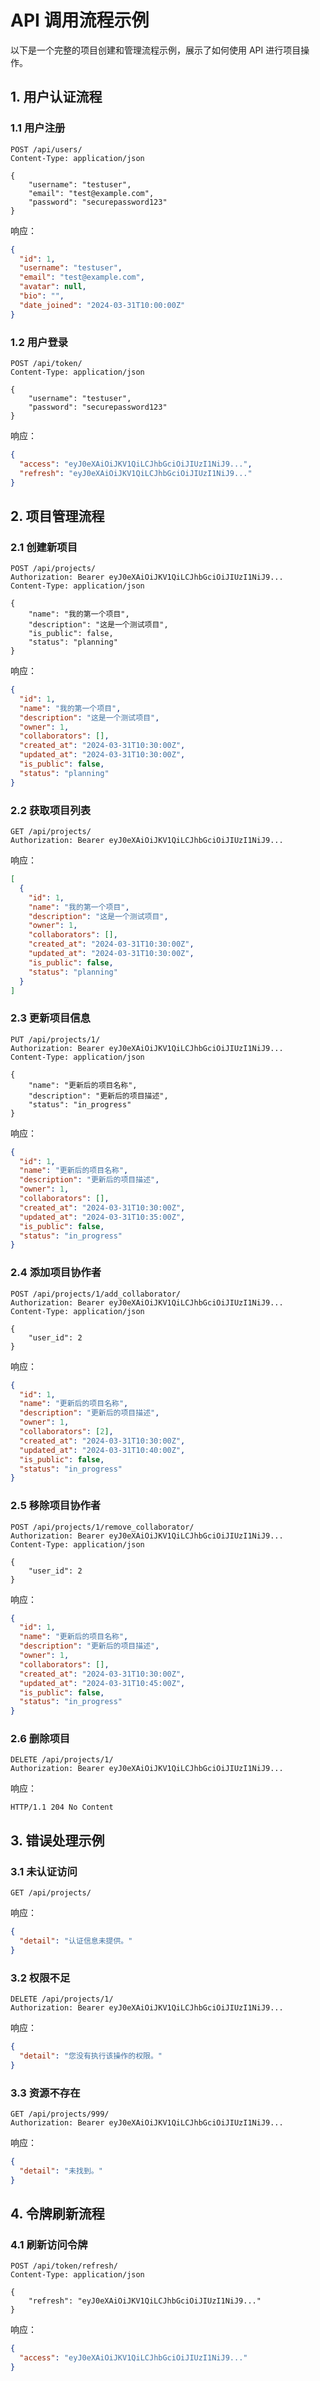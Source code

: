 # API 调用流程示例

以下是一个完整的项目创建和管理流程示例，展示了如何使用 API 进行项目操作。

## 1. 用户认证流程

### 1.1 用户注册

```http
POST /api/users/
Content-Type: application/json

{
    "username": "testuser",
    "email": "test@example.com",
    "password": "securepassword123"
}
```

响应：

```json
{
  "id": 1,
  "username": "testuser",
  "email": "test@example.com",
  "avatar": null,
  "bio": "",
  "date_joined": "2024-03-31T10:00:00Z"
}
```

### 1.2 用户登录

```http
POST /api/token/
Content-Type: application/json

{
    "username": "testuser",
    "password": "securepassword123"
}
```

响应：

```json
{
  "access": "eyJ0eXAiOiJKV1QiLCJhbGciOiJIUzI1NiJ9...",
  "refresh": "eyJ0eXAiOiJKV1QiLCJhbGciOiJIUzI1NiJ9..."
}
```

## 2. 项目管理流程

### 2.1 创建新项目

```http
POST /api/projects/
Authorization: Bearer eyJ0eXAiOiJKV1QiLCJhbGciOiJIUzI1NiJ9...
Content-Type: application/json

{
    "name": "我的第一个项目",
    "description": "这是一个测试项目",
    "is_public": false,
    "status": "planning"
}
```

响应：

```json
{
  "id": 1,
  "name": "我的第一个项目",
  "description": "这是一个测试项目",
  "owner": 1,
  "collaborators": [],
  "created_at": "2024-03-31T10:30:00Z",
  "updated_at": "2024-03-31T10:30:00Z",
  "is_public": false,
  "status": "planning"
}
```

### 2.2 获取项目列表

```http
GET /api/projects/
Authorization: Bearer eyJ0eXAiOiJKV1QiLCJhbGciOiJIUzI1NiJ9...
```

响应：

```json
[
  {
    "id": 1,
    "name": "我的第一个项目",
    "description": "这是一个测试项目",
    "owner": 1,
    "collaborators": [],
    "created_at": "2024-03-31T10:30:00Z",
    "updated_at": "2024-03-31T10:30:00Z",
    "is_public": false,
    "status": "planning"
  }
]
```

### 2.3 更新项目信息

```http
PUT /api/projects/1/
Authorization: Bearer eyJ0eXAiOiJKV1QiLCJhbGciOiJIUzI1NiJ9...
Content-Type: application/json

{
    "name": "更新后的项目名称",
    "description": "更新后的项目描述",
    "status": "in_progress"
}
```

响应：

```json
{
  "id": 1,
  "name": "更新后的项目名称",
  "description": "更新后的项目描述",
  "owner": 1,
  "collaborators": [],
  "created_at": "2024-03-31T10:30:00Z",
  "updated_at": "2024-03-31T10:35:00Z",
  "is_public": false,
  "status": "in_progress"
}
```

### 2.4 添加项目协作者

```http
POST /api/projects/1/add_collaborator/
Authorization: Bearer eyJ0eXAiOiJKV1QiLCJhbGciOiJIUzI1NiJ9...
Content-Type: application/json

{
    "user_id": 2
}
```

响应：

```json
{
  "id": 1,
  "name": "更新后的项目名称",
  "description": "更新后的项目描述",
  "owner": 1,
  "collaborators": [2],
  "created_at": "2024-03-31T10:30:00Z",
  "updated_at": "2024-03-31T10:40:00Z",
  "is_public": false,
  "status": "in_progress"
}
```

### 2.5 移除项目协作者

```http
POST /api/projects/1/remove_collaborator/
Authorization: Bearer eyJ0eXAiOiJKV1QiLCJhbGciOiJIUzI1NiJ9...
Content-Type: application/json

{
    "user_id": 2
}
```

响应：

```json
{
  "id": 1,
  "name": "更新后的项目名称",
  "description": "更新后的项目描述",
  "owner": 1,
  "collaborators": [],
  "created_at": "2024-03-31T10:30:00Z",
  "updated_at": "2024-03-31T10:45:00Z",
  "is_public": false,
  "status": "in_progress"
}
```

### 2.6 删除项目

```http
DELETE /api/projects/1/
Authorization: Bearer eyJ0eXAiOiJKV1QiLCJhbGciOiJIUzI1NiJ9...
```

响应：

```http
HTTP/1.1 204 No Content
```

## 3. 错误处理示例

### 3.1 未认证访问

```http
GET /api/projects/
```

响应：

```json
{
  "detail": "认证信息未提供。"
}
```

### 3.2 权限不足

```http
DELETE /api/projects/1/
Authorization: Bearer eyJ0eXAiOiJKV1QiLCJhbGciOiJIUzI1NiJ9...
```

响应：

```json
{
  "detail": "您没有执行该操作的权限。"
}
```

### 3.3 资源不存在

```http
GET /api/projects/999/
Authorization: Bearer eyJ0eXAiOiJKV1QiLCJhbGciOiJIUzI1NiJ9...
```

响应：

```json
{
  "detail": "未找到。"
}
```

## 4. 令牌刷新流程

### 4.1 刷新访问令牌

```http
POST /api/token/refresh/
Content-Type: application/json

{
    "refresh": "eyJ0eXAiOiJKV1QiLCJhbGciOiJIUzI1NiJ9..."
}
```

响应：

```json
{
  "access": "eyJ0eXAiOiJKV1QiLCJhbGciOiJIUzI1NiJ9..."
}
```
